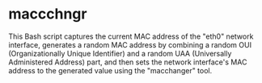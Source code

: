 # maccchngr
This Bash script captures the current MAC address of the "eth0" network interface, generates a random MAC address by combining a random OUI (Organizationally Unique Identifier) and a random UAA (Universally Administered Address) part, and then sets the network interface's MAC address to the generated value using the "macchanger" tool.
